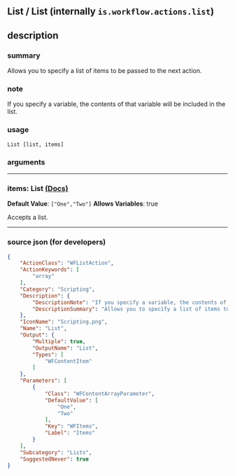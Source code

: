 
## List / List (internally `is.workflow.actions.list`)


## description

### summary

Allows you to specify a list of items to be passed to the next action.


### note

If you specify a variable, the contents of that variable will be included in the list.


### usage
```
List [list, items]
```

### arguments

---

### items: List [(Docs)](https://pfgithub.github.io/shortcutslang/gettingstarted#list-field)
**Default Value**: ```
		["One","Two"]
		```
**Allows Variables**: true



Accepts a list.

---

### source json (for developers)

```json
{
	"ActionClass": "WFListAction",
	"ActionKeywords": [
		"array"
	],
	"Category": "Scripting",
	"Description": {
		"DescriptionNote": "If you specify a variable, the contents of that variable will be included in the list.",
		"DescriptionSummary": "Allows you to specify a list of items to be passed to the next action."
	},
	"IconName": "Scripting.png",
	"Name": "List",
	"Output": {
		"Multiple": true,
		"OutputName": "List",
		"Types": [
			"WFContentItem"
		]
	},
	"Parameters": [
		{
			"Class": "WFContentArrayParameter",
			"DefaultValue": [
				"One",
				"Two"
			],
			"Key": "WFItems",
			"Label": "Items"
		}
	],
	"Subcategory": "Lists",
	"SuggestedNever": true
}
```
